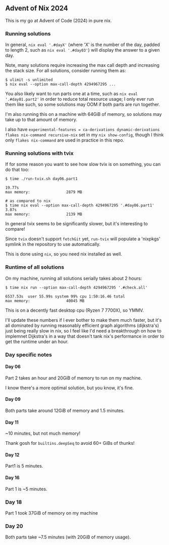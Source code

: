 ## Advent of Nix 2024

This is my go at Advent of Code (2024) in pure nix.

### Running solutions

In general, `nix eval '.#dayX'` (where 'X' is the number of the day, padded to
length 2, such as `nix eval '.#day03'`) will display the answer to a given day.

Note, many solutions require increasing the max call depth and increasing the stack size.
For all solutions, consider running them as:

```
$ ulimit -s unlimited
$ nix eval --option max-call-depth 4294967295 ...
```

You also likely want to run parts one at a time, such as `nix eval
'.#day01.part2'` in order to reduce total resource usage; I only ever run them
like such, so some solutions may OOM if both parts are run together.

I'm also running this on a machine with 64GiB of memory, so solutions may take
up to that amount of memory.

I also have `experimental-features = ca-derivations dynamic-derivations flakes
nix-command recursive-nix` set in my `nix show-config`, though I think only
`flakes nix-command` are used in practice in this repo.

### Running solutions with tvix

If for some reason you want to see how slow tvix is on something, you can do that too:

```
$ time ./run-tvix.sh day06.part1

19.77s
max memory:                2879 MB

# as compared to nix
$ time nix eval --option max-call-depth 4294967295 '.#day06.part1'
3.07s
max memory:                2139 MB
```

In general tvix seems to be significantly slower, but it's interesting to compare!

Since `tvix` doesn't support `fetchGit` yet, `run-tvix` will populate a
'nixpkgs' symlink in the repository to use automatically.

This is done using `nix`, so you need nix installed as well.

### Runtime of all solutions

On my machine, running all solutions serially takes about 2 hours:

```
$ time nix run --option max-call-depth 4294967295 '.#check.all'

6537.53s  user 55.99s system 99% cpu 1:50:16.46 total
max memory:                40045 MB
```

This is on a decently fast desktop cpu (Ryzen 7 7700X), so YMMV.

I'll update these numbers if I ever bother to make them much faster, but it's
all dominated by running reasonably efficient graph algorithms (dijkstra's)
just being really slow in nix, so I feel like I'd need a breakthrough on how to
implemnet Dijkstra's in a way that doesn't tank nix's performance in order to
get the runtime under an hour.

### Day specific notes

#### Day 06

Part 2 takes an hour and 20GiB of memory to run on my machine.

I know there's a more optimal solution, but you know, it's fine.

#### Day 09

Both parts take around 12GiB of memory and 1.5 minutes.

#### Day 11

~10 minutes, but not much memory!

Thank gosh for `builtins.deepSeq` to avoid 60+ GiBs of thunks!

#### Day 12

Part1 is 5 minutes.

#### Day 16

Part 1 is ~5 minutes.

### Day 18

Part 1 took 37GiB of memory on my machine

### Day 20

Both parts take ~7.5 minutes (with 20GiB of memory usage).
